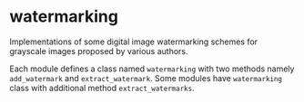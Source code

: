 # watermarking
Implementations of some digital image watermarking schemes for grayscale images proposed by various authors. 

Each module defines a class named `watermarking` with two methods namely `add_watermark` and `extract_watermark`. Some modules have `watermarking` class with additional method `extract_watermarks`.

